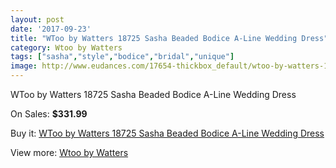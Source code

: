 ```yaml
---
layout: post
date: '2017-09-23'
title: "WToo by Watters 18725 Sasha Beaded Bodice A-Line Wedding Dress"
category: Wtoo by Watters
tags: ["sasha","style","bodice","bridal","unique"]
image: http://www.eudances.com/17654-thickbox_default/wtoo-by-watters-18725-sasha-beaded-bodice-a-line-wedding-dress.jpg
---
```

WToo by Watters 18725 Sasha Beaded Bodice A-Line Wedding Dress

On Sales: **$331.99**
<a href="https://www.eudances.com/en/wtoo-by-watters/5144-wtoo-by-watters-18725-sasha-beaded-bodice-a-line-wedding-dress.html"><amp-img layout="responsive" width="600" height="600" src="//www.eudances.com/17654-thickbox_default/wtoo-by-watters-18725-sasha-beaded-bodice-a-line-wedding-dress.jpg" alt="WToo by Watters 18725 Sasha Beaded Bodice A-Line Wedding Dress 0" /></a>
<a href="https://www.eudances.com/en/wtoo-by-watters/5144-wtoo-by-watters-18725-sasha-beaded-bodice-a-line-wedding-dress.html"><amp-img layout="responsive" width="600" height="600" src="//www.eudances.com/17656-thickbox_default/wtoo-by-watters-18725-sasha-beaded-bodice-a-line-wedding-dress.jpg" alt="WToo by Watters 18725 Sasha Beaded Bodice A-Line Wedding Dress 1" /></a>
<a href="https://www.eudances.com/en/wtoo-by-watters/5144-wtoo-by-watters-18725-sasha-beaded-bodice-a-line-wedding-dress.html"><amp-img layout="responsive" width="600" height="600" src="//www.eudances.com/17655-thickbox_default/wtoo-by-watters-18725-sasha-beaded-bodice-a-line-wedding-dress.jpg" alt="WToo by Watters 18725 Sasha Beaded Bodice A-Line Wedding Dress 2" /></a>

Buy it: [WToo by Watters 18725 Sasha Beaded Bodice A-Line Wedding Dress](https://www.eudances.com/en/wtoo-by-watters/5144-wtoo-by-watters-18725-sasha-beaded-bodice-a-line-wedding-dress.html "WToo by Watters 18725 Sasha Beaded Bodice A-Line Wedding Dress")

View more: [Wtoo by Watters](https://www.eudances.com/en/49-wtoo-by-watters "Wtoo by Watters")